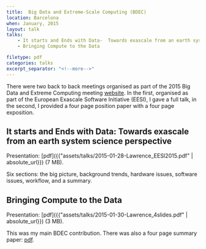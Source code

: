 ```yaml
---
title:  Big Data and Extreme-Scale Computing (BDEC)
location: Barcelona
when: January, 2015
layout: talk
talks:
    - It starts and Ends with Data-  Towards exascale from an earth system science perspective
    - Bringing Compute to the Data

filetype: pdf
categories: talks
excerpt_separator: "<!--more-->"
---
```


There were two back to back meetings organised as part of the 2015 Big Data and Extreme Computing meeting [website](http://www.exascale.org/bdec/agenda/barcelona).  In the first, organised as part of the European Exascale Software Initiative (EESI), I gave a full talk, in the second, I provided a four page position paper with a four page exposition.

It starts and Ends with Data: Towards exascale from an earth system science perspective
-----------------------------------------------------------------------------------------------

Presentation: [pdf]({{"assets/talks/2015-01-28-Lawrence_EESI2015.pdf" | absolute_url}}) (7 MB).

Six sections: the big picture, background trends, hardware issues, software issues, workflow, and a summary.

Bringing Compute to the Data
-----------------------------

Presentation: [pdf]({{"assets/talks/2015-01-30-Lawrence_4slides.pdf" | absolute_url}}) (3 MB).

This was my main BDEC contribution. There was also a four page
summary paper: [pdf]({{site.url}}/assets/papers/Law15.pdf).
